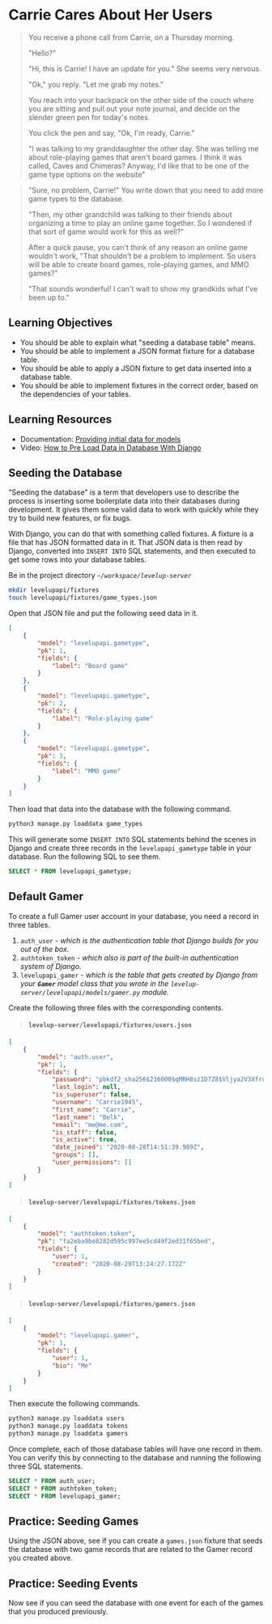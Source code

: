 # Carrie Cares About Her Users

> You receive a phone call from Carrie, on a Thursday morning.
>
> "Hello?"
>
> "Hi, this is Carrie! I have an update for you." She seems very nervous.
>
> "Ok," you reply. "Let me grab my notes."
>
> You reach into your backpack on the other side of the couch where you are sitting and pull out your note journal, and decide on the slender green pen for today's notes.
>
> You click the pen and say, "Ok, I'm ready, Carrie."
>
> "I was talking to my granddaughter the other day. She was telling me about role-playing games that aren't board games. I think it was called, Caves and Chimeras? Anyway, I'd like that to be one of the game type options on the website"

> "Sure, no problem, Carrie!" You write down that you need to add more game types to the database.
>
> "Then, my other grandchild was talking to their friends about organizing a time to play an online game together. So I wondered if that sort of game would work for this as well?"
>
> After a quick pause, you can't think of any reason an online game wouldn't work, "That shouldn't be a problem to implement. So users will be able to create board games, role-playing games, and MMO games?"
>
> "That sounds wonderful! I can't wait to show my grandkids what I've been up to."

## Learning Objectives

* You should be able to explain what "seeding a database table" means.
* You should be able to implement a JSON format fixture for a database table.
* You should be able to apply a JSON fixture to get data inserted into a database table.
* You should be able to implement fixtures in the correct order, based on the dependencies of your tables.

## Learning Resources

* Documentation: [Providing initial data for models](https://docs.djangoproject.com/en/3.1/howto/initial-data/)
* Video: [How to Pre Load Data in Database With Django](https://www.youtube.com/watch?v=1_MROM737FI)

## Seeding the Database

"Seeding the database" is a term that developers use to describe the process is inserting some boilerplate data into their databases during development. It gives them some valid data to work with quickly while they try to build new features, or fix bugs.

With Django, you can do that with something called fixtures. A fixture is a file that has JSON formatted data in it. That JSON data is then read by Django, converted into `INSERT INTO` SQL statements, and then executed to get some rows into your database tables.


Be in the project directory _`~/workspace/levelup-server`_

```sh
mkdir levelupapi/fixtures
touch levelupapi/fixtures/game_types.json
```

Open that JSON file and put the following seed data in it.

```json
[
    {
        "model": "levelupapi.gametype",
        "pk": 1,
        "fields": {
            "label": "Board game"
        }
    },
    {
        "model": "levelupapi.gametype",
        "pk": 2,
        "fields": {
            "label": "Role-playing game"
        }
    },
    {
        "model": "levelupapi.gametype",
        "pk": 3,
        "fields": {
            "label": "MMO game"
        }
    }
]
```

Then load that data into the database with the following command.

```sh
python3 manage.py loaddata game_types
```

This will generate some `INSERT INTO` SQL statements behind the scenes in Django and create three records in the `levelupapi_gametype` table in your database. Run the following SQL to see them.

```sql
SELECT * FROM levelupapi_gametype;
```

## Default Gamer

To create a full Gamer user account in your database, you need a record in three tables.

1. `auth_user` - *which is the authentication table that Django builds for you out of the box.*
1. `authtoken_token` - *which also is part of the built-in authentication system of Django.*
1. `levelupapi_gamer` - *which is the table that gets created by Django from your **`Gamer`** model class that you wrote in the `levelup-server/levelupapi/models/gamer.py` module.*

Create the following three files with the corresponding contents.

> #### `levelup-server/levelupapi/fixtures/users.json`

```json
[
    {
        "model": "auth.user",
        "pk": 1,
        "fields": {
            "password": "pbkdf2_sha256$216000$qMRH8szID7Z8$Vljya2V3XfruOHuvx1hGz9ZyKg4bxbw7rc2WO0gTR7I=",
            "last_login": null,
            "is_superuser": false,
            "username": "Carrie1945",
            "first_name": "Carrie",
            "last_name": "Belk",
            "email": "me@me.com",
            "is_staff": false,
            "is_active": true,
            "date_joined": "2020-08-28T14:51:39.989Z",
            "groups": [],
            "user_permissions": []
        }
    }
]
```

> #### `levelup-server/levelupapi/fixtures/tokens.json`

```json
[
    {
        "model": "authtoken.token",
        "pk": "fa2eba9be8282d595c997ee5cd49f2ed31f65bed",
        "fields": {
            "user": 1,
            "created": "2020-08-29T13:24:27.172Z"
        }
    }
]
```


> #### `levelup-server/levelupapi/fixtures/gamers.json`

```json
[
    {
        "model": "levelupapi.gamer",
        "pk": 1,
        "fields": {
            "user": 1,
            "bio": "Me"
        }
    }
]
```

Then execute the following commands.

```sh
python3 manage.py loaddata users
python3 manage.py loaddata tokens
python3 manage.py loaddata gamers
```

Once complete, each of those database tables will have one record in them. You can verify this by connecting to the database and running the following three SQL statements.

```sql
SELECT * FROM auth_user;
SELECT * FROM authtoken_token;
SELECT * FROM levelupapi_gamer;
```

## Practice: Seeding Games

Using the JSON above, see if you can create a `games.json` fixture that seeds the database with two game records that are related to the Gamer record you created above.

## Practice: Seeding Events

Now see if you can seed the database with one event for each of the games that you produced previously.
